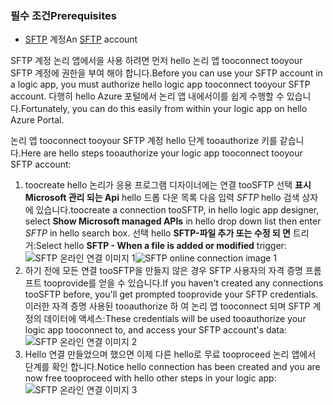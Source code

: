 ### <a name="prerequisites"></a><span data-ttu-id="8ca1d-101">필수 조건</span><span class="sxs-lookup"><span data-stu-id="8ca1d-101">Prerequisites</span></span>
* <span data-ttu-id="8ca1d-102">[SFTP](https://en.wikipedia.org/wiki/SSH_File_Transfer_Protocol) 계정</span><span class="sxs-lookup"><span data-stu-id="8ca1d-102">An [SFTP](https://en.wikipedia.org/wiki/SSH_File_Transfer_Protocol) account</span></span>  

<span data-ttu-id="8ca1d-103">SFTP 계정 논리 앱에서을 사용 하려면 먼저 hello 논리 앱 tooconnect tooyour SFTP 계정에 권한을 부여 해야 합니다.</span><span class="sxs-lookup"><span data-stu-id="8ca1d-103">Before you can use your SFTP account in a logic app, you must authorize hello logic app tooconnect tooyour SFTP account.</span></span> <span data-ttu-id="8ca1d-104">다행히 hello Azure 포털에서 논리 앱 내에서이를 쉽게 수행할 수 있습니다.</span><span class="sxs-lookup"><span data-stu-id="8ca1d-104">Fortunately, you can do this easily from within your logic app on hello Azure Portal.</span></span>  

<span data-ttu-id="8ca1d-105">논리 앱 tooconnect tooyour SFTP 계정 hello 단계 tooauthorize 키를 같습니다.</span><span class="sxs-lookup"><span data-stu-id="8ca1d-105">Here are hello steps tooauthorize your logic app tooconnect tooyour SFTP account:</span></span>  

1. <span data-ttu-id="8ca1d-106">toocreate hello 논리가 응용 프로그램 디자이너에는 연결 tooSFTP 선택 **표시 Microsoft 관리 되는 Api** hello 드롭 다운 목록 다음 입력 *SFTP* hello 검색 상자에 있습니다.</span><span class="sxs-lookup"><span data-stu-id="8ca1d-106">toocreate a connection tooSFTP, in hello logic app designer, select **Show Microsoft managed APIs** in hello drop down list then enter *SFTP* in hello search box.</span></span> <span data-ttu-id="8ca1d-107">선택 hello **SFTP-파일 추가 또는 수정 되 면** 트리거:</span><span class="sxs-lookup"><span data-stu-id="8ca1d-107">Select hello **SFTP - When a file is added or modified** trigger:</span></span>  
   <span data-ttu-id="8ca1d-108">![SFTP 온라인 연결 이미지 1](./media/connectors-create-api-sftp/sftp-1.png)</span><span class="sxs-lookup"><span data-stu-id="8ca1d-108">![SFTP online connection image 1](./media/connectors-create-api-sftp/sftp-1.png)</span></span>  
2. <span data-ttu-id="8ca1d-109">하기 전에 모든 연결 tooSFTP을 만들지 않은 경우 SFTP 사용자의 자격 증명 프롬프트 tooprovide를 얻을 수 있습니다.</span><span class="sxs-lookup"><span data-stu-id="8ca1d-109">If you haven't created any connections tooSFTP before, you'll get prompted tooprovide your SFTP credentials.</span></span> <span data-ttu-id="8ca1d-110">이러한 자격 증명 사용된 tooauthorize 하 여 논리 앱 tooconnect 되며 SFTP 계정의 데이터에 액세스:</span><span class="sxs-lookup"><span data-stu-id="8ca1d-110">These credentials will be used tooauthorize your logic app tooconnect to, and access your SFTP account's data:</span></span>  
   ![SFTP 온라인 연결 이미지 2](./media/connectors-create-api-sftp/sftp-2.png)  
3. <span data-ttu-id="8ca1d-112">Hello 연결 만들었으며 했으면 이제 다른 hello로 무료 tooproceed 논리 앱에서 단계를 확인 합니다.</span><span class="sxs-lookup"><span data-stu-id="8ca1d-112">Notice hello connection has been created and you are now free tooproceed with hello other steps in your logic app:</span></span>   
   ![SFTP 온라인 연결 이미지 3](./media/connectors-create-api-sftp/sftp-3.png) 

